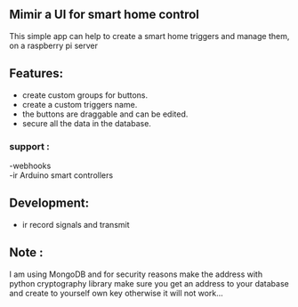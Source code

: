## Mimir a UI for smart home control
This simple app can help to create a smart home triggers and manage them,
on a raspberry pi server
## Features:
- create custom groups for buttons.
- create a custom triggers name.
- the buttons are draggable and can be edited.
- secure all the data in the database.
### support :
-webhooks  
-ir Arduino smart controllers
## Development:
- ir record signals and transmit
## Note :
I am using MongoDB and for security reasons make the address with python cryptography library
make sure you get an address to your database and create to yourself own key otherwise it will not work...
